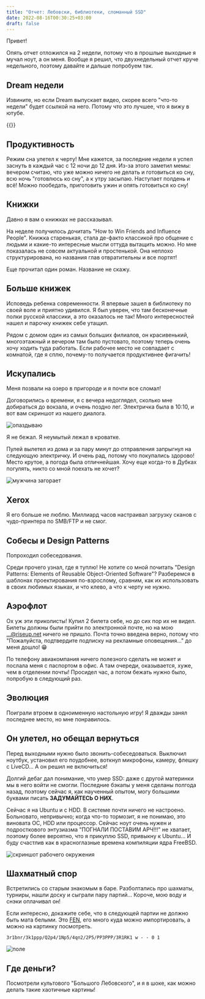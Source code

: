 ```yaml
---
title: "Отчет: Лебовски, библиотеки, сломанный SSD"
date: 2022-08-16T00:30:25+03:00
draft: false
---
```


Привет!

Опять отчет отложился на 2 недели, потому что в прошлые выходные я мучал ноут, а
он меня. Вообще я решил, что двухнедельный отчет круче недельного, поэтому
давайте и дальше попробуем так.

## Dream недели

Извините, но если Dream выпускает видео, скорее всего "что-то недели" будет
ссылкой на него. Потому что это лучшее, что я вижу в ютубе.

{{<youtube id="wwkH0prchjQ" title="Minecraft Speedrunner VS $1,000,000 MrBeast Challenge">}}

## Продуктивность

Режим сна улетел к черту! Мне кажется, за последние недели я успел заснуть в
каждый час с 12 ночи до 12 дня. Из-за этого заметил мемы: вечером считаю, что
уже можно ничего не делать и готовиться ко сну, всю ночь "готовлюсь ко сну", а к
утру засыпаю. Наступает полдень и всё! Можно пообедать, приготовить ужин и опять
готовиться ко сну!

## Книжки

Давно я вам о книжках не рассказывал.

На неделе получилось дочитать "How to Win Friends and Influence People". Книжка
старенькая, стала де-факто классикой про общение с людьми и какие-то интересные
мысли оттуда вытащить можно. Но мне показалась не совсем актуальной и
простенькой. Она неплохо структурирована, но названия глав отвратительны и все
портят!

Еще прочитал один роман. Название не скажу.

## Больше книжек

Исповедь ребенка современности. Я впервые зашел в библиотеку по своей воле и
приятно удивился. Я был уверен, что там бесконечные полки русской классики, а
это оказалось не так! Много интересностей нашел и парочку книжек себе утащил.

Рядом с домом один из самых больших филиалов, он красивенький, многоэтажный и
вечером там было пустовато, поэтому теперь очень хочу ходить туда работать. Если
рабочее место не совпадает с комнатой, где я сплю, почему-то получается
продуктивнее фигачить!

## Искупались

Меня позвали на озеро в пригороде и я почти все сломал!

Договорились о времени, я с вечера недоглядел, сколько мне добираться до
вокзала, и очень поздно лег. Электричка была в 10:10, и вот вам скриншот из
нашего диалога.

![опаздываю](I-am-late-dialogue.webp)

Я не бежал. Я неумытый лежал в кроватке.

Пулей вылетел из дома и за пару минут до отправления запрыгнул на следующую
электричку. И очень рад, потому что покупались здорово! Место крутое, а погода
была отличнейшая. Хочу еще когда-то в Дубках погулять, никто со мной поехать не
хочет?

![мужчина загорает](subbathing.webp "Это не фото засвечено, это мужчина принял в себя солнце...")

## Xerox

Я его больше не люблю. Миллиард часов настраивал загрузку сканов с чудо-принтера
по SMB/FTP и не смог.

## Собесы и Design Patterns

Попроходил собеседования.

Среди прочего узнал, где я туплю! Не хотите со мной почитать "Design Patterns:
Elements of Reusable Object-Oriented Software"? Разберемся в шаблонах
проектирования по-взрослому, сравним, как их использовать в своих любимых
языках, и что клево, а что к черту не нужно.

## Аэрофлот

Ох уж эти приколисты! Купил 2 билета себе, но до сих пор их не видел. Билеты
должны были прийти по электронной почте, но на мою ...@riseup.net ничего не
пришло.  Почта точно введена верно, потому что "Пожалуйста, подтвердите подписку
на рекламные оповещения..." до меня дошло! 😁

По телефону авиакомпания ничего полезного сделать не может и послала меня с
паспортом в офис. А там очереди, оказывается, хуже, чем в отделении почты!
Просидел час, а потом бежать нужно было, попробую в следующий раз.

## Эволюция

Поиграли втроем в одноименную настольную игру! Я дважды занял последнее место,
но мне понравилось.

## Он улетел, но обещал вернуться

Перед выходными нужно было звонить-собеседоваться. Выключил ноутбук, установил
его поудобнее, воткнул микрофоны, камеру, флешку с LiveCD... А он решил не
включиться!

Долгий дебаг дал понимание, что умер SSD: даже с другой материнки мы в него
войти не смогли. Последние бэкапы у меня сделаны полгода назад, поэтому сейчас
я, как наученный опытом, могу большими буквами писать **ЗАДУМАЙТЕСЬ О НИХ**.

Сейчас я на Ubuntu и с HDD. В системе почти ничего не настроено. Больновато,
непривычно; когда что-то тормозит, я не понимаю, это виновата ОС, HDD или
процессор.  Сейчас ноут очень нужен и подросткового энтузиазма "ПОГНАЛИ ПОСТАВИМ
АРЧ!!!" не хватает, поэтому более вероятно, что я прикуплю SSD, привыкну к
Ubuntu... И буду счастлив как в красноглазные времена компиляции ядра FreeBSD.

![скриншот рабочего окружения](workplace.webp "Надо в строке статуса поменять местами раскладку и CPU.")

## Шахматный спор

Встретились со старым знакомым в баре. Разболтались про шахматы, турниры, нашли
доску и сыграли пару партий... Короче, мою воду и снэки оплачивал он!

Если интересно, докажите себе, что в следующей партии не должно быть мата
белыми. Это
[FEN](https://en.wikipedia.org/wiki/Forsyth%E2%80%93Edwards_Notation), его много
куда можно импортировать, а можно на картинку посмотреть.

```plain
3r1bnr/3k1ppp/Q2p4/1Np5/4qn2/2P5/PP3PPP/3R1RK1 w - - 0 1
```

![поле](chess.webp)

## Где деньги?

Посмотрели культового "Большого Лебовского", и я в шоке, как можно делать такие
хаотичные картины!
